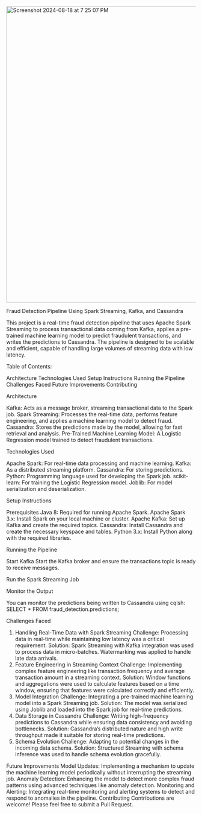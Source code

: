 <img width="786" alt="Screenshot 2024-08-18 at 7 25 07 PM" src="https://github.com/user-attachments/assets/4297906f-29d6-4144-a7d7-e1c6d52fd955">


Fraud Detection Pipeline Using Spark Streaming, Kafka, and Cassandra

This project is a real-time fraud detection pipeline that uses Apache Spark Streaming to process transactional data coming 
from Kafka, applies a pre-trained machine learning model to predict fraudulent transactions, and writes the predictions to 
Cassandra. The pipeline is designed to be scalable and efficient, capable of handling large volumes of streaming data with 
low latency.

Table of Contents:

Architecture
Technologies Used
Setup Instructions
Running the Pipeline
Challenges Faced
Future Improvements
Contributing


Architecture

Kafka: Acts as a message broker, streaming transactional data to the Spark job.
Spark Streaming: Processes the real-time data, performs feature engineering, and applies a machine learning model to detect fraud.
Cassandra: Stores the predictions made by the model, allowing for fast retrieval and analysis.
Pre-Trained Machine Learning Model: A Logistic Regression model trained to detect fraudulent transactions.


Technologies Used

Apache Spark: For real-time data processing and machine learning.
Kafka: As a distributed streaming platform.
Cassandra: For storing predictions.
Python: Programming language used for developing the Spark job.
scikit-learn: For training the Logistic Regression model.
Joblib: For model serialization and deserialization.


Setup Instructions

Prerequisites
Java 8: Required for running Apache Spark.
Apache Spark 3.x: Install Spark on your local machine or cluster.
Apache Kafka: Set up Kafka and create the required topics.
Cassandra: Install Cassandra and create the necessary keyspace and tables.
Python 3.x: Install Python along with the required libraries.


Running the Pipeline

Start Kafka
Start the Kafka broker and ensure the transactions topic is ready to receive messages.


Run the Spark Streaming Job


Monitor the Output


You can monitor the predictions being written to Cassandra using cqlsh:
SELECT * FROM fraud_detection.predictions;


Challenges Faced
1. Handling Real-Time Data with Spark Streaming
Challenge: Processing data in real-time while maintaining low latency was a critical requirement.
Solution: Spark Streaming with Kafka integration was used to process data in micro-batches. Watermarking was applied to handle late data arrivals.
2. Feature Engineering in Streaming Context
Challenge: Implementing complex feature engineering like transaction frequency and average transaction amount in a streaming context.
Solution: Window functions and aggregations were used to calculate features based on a time window, ensuring that features were calculated correctly and efficiently.
3. Model Integration
Challenge: Integrating a pre-trained machine learning model into a Spark Streaming job.
Solution: The model was serialized using Joblib and loaded into the Spark job for real-time predictions.
4. Data Storage in Cassandra
Challenge: Writing high-frequency predictions to Cassandra while ensuring data consistency and avoiding bottlenecks.
Solution: Cassandra’s distributed nature and high write throughput made it suitable for storing real-time predictions.
5. Schema Evolution
Challenge: Adapting to potential changes in the incoming data schema.
Solution: Structured Streaming with schema inference was used to handle schema evolution gracefully.


Future Improvements
Model Updates: Implementing a mechanism to update the machine learning model periodically without interrupting the streaming job.
Anomaly Detection: Enhancing the model to detect more complex fraud patterns using advanced techniques like anomaly detection.
Monitoring and Alerting: Integrating real-time monitoring and alerting systems to detect and respond to anomalies in the pipeline.
Contributing
Contributions are welcome! Please feel free to submit a Pull Request.
